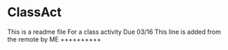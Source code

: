 # ClassAct
This is a readme file
For a class activity
Due 03/16
This line is added from the remote by ME
++++++++++
